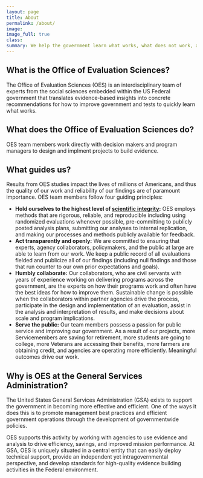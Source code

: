 ```yaml
---
layout: page
title: About
permalink: /about/
image:
image_full: true
class:
summary: We help the government learn what works, what does not work, and what works most cost-effectively.
---
```

## What is the Office of Evaluation Sciences?

The Office of Evaluation Sciences (OES) is an interdisciplinary team of experts from the social sciences embedded within the US Federal government that translates evidence-based insights into concrete recommendations for how to improve government and tests to quickly learn what works.

## What does the Office of Evaluation Sciences do?

OES team members work directly with decision makers and program managers to design and implment projects to build evidence. 


## What guides us?

Results from OES studies impact the lives of millions of Americans, and thus the quality of our work and reliability of our findings are of paramount importance. OES team members follow four guiding principles:

- <b>Hold ourselves to the highest level of [scientific integrity]({{site.baseurl}}/assets/files/ResearchIntegrity.pdf):</b> OES employs methods that are rigorous, reliable, and reproducible including using randomized evaluations whenever possible, pre-committing to publicly posted analysis plans, submitting our analyses to internal replication, and making our processes and methods publicly available for feedback.  
- <b>Act transparently and openly:</b> We are committed to ensuring that experts, agency collaborators, policymakers, and the public at large are able to learn from our work. We keep a public record of all evaluations fielded and publicize all of our findings (including null findings and those that run counter to our own prior expectations and goals). 
- <b>Humbly collaborate:</b> Our collaborators, who are civil servants with years of experience working on delivering programs across the government, are the experts on how their programs work and often have the best ideas for how to improve them. Sustainable change is possible when the collaborators within partner agencies drive the process, participate in the design and implementation of an evaluation, assist in the analysis and interpretation of results, and make decisions about scale and program implications. 
- <b>Serve the public:</b> Our team members possess a passion for public service and improving our government. As a result of our projects, more Servicemembers are saving for retirement, more students are going to college, more Veterans are accessing their benefits, more farmers are obtaining credit, and agencies are operating more efficiently. Meaningful outcomes drive our work.

## Why is OES at the General Services Administration?

The United States General Services Administration (GSA) exists to support the government in becoming more effective and efficient. One of the ways it does this is to promote management best practices and efficient government operations through the development of governmentwide policies. 

OES supports this activity by working with agencies to use evidence and analysis to drive efficiency, savings, and improved mission performance. At GSA, OES is uniquely situated in a central entity that can easily deploy technical support, provide an independent yet intragovernmental perspective, and develop standards for high-quality evidence building activities in the Federal environment.

